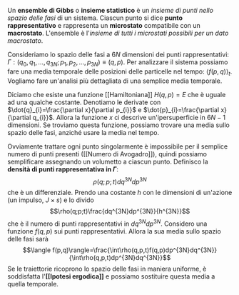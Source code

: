 Un **ensemble di Gibbs** o **insieme statistico** è un *insieme di punti nello spazio delle fasi* di un sistema. Ciascun punto si dice **punto rappresentativo** e rappresenta un **microstato** compatibile con un **macrostato**. L'ensemble è l'*insieme di tutti i microstati possibili per un dato macrostato*.

Consideriamo lo spazio delle fasi a $6N$ dimensioni dei punti rappresentativi: $\Gamma:(q_{0},q_{1},\ldots,q_{3N};p_{1},p_{2},\ldots,p_{3N})\equiv (q,p)$. Per analizzare il sistema possiamo fare una media temporale delle posizioni delle particelle nel tempo: $\langle f(p,q)\rangle_{t}$. Vogliamo fare un'analisi più dettagliata di una semplice media temporale.

Diciamo che esiste una funzione [[Hamiltoniana]] $H(q,p)=E$ che è uguale ad una qualche costante. Denotiamo le derivate con $\dot{q}_{i}=\frac{\partial x}{\partial p_{i}}$ e $\dot{p}_{i}=\frac{\partial x}{\partial q_{i}}$. Allora la funzione $x$ ci descrive un'ipersuperficie in $6N-1$ dimensioni. Se troviamo questa funzione, possiamo trovare una media sullo spazio delle fasi, anziché usare la media nel tempo.

Ovviamente trattare ogni punto singolarmente è impossibile per il semplice numero di punti presenti ([[Numero di Avogadro]]), quindi possiamo semplificare assegnando un volumetto a ciascun punto. Definisco la **densità di punti rappresentativa in $\Gamma$**:
$$\rho(q;p;t)dq^{3N}dp^{3N}$$
che è un differenziale. Prendo una costante $h$ con le dimensioni di un'azione (un impulso, $J\times s$) e lo divido
$$\rho(q;p;t)\frac{dq^{3N}dp^{3N}}{h^{3N}}$$
che è il numero di punti rappresentativi in $dq^{3N}dp^{3N}$. Considero una funzione $f(q,p)$ sui punti rappresentativi. Allora la sua media sullo spazio delle fasi sarà
$$\langle f(p,q)\rangle=\frac{\int\rho(q,p,t)f(q,p)dp^{3N}dq^{3N}}{\int\rho(q,p,t)dp^{3N}dq^{3N}}$$
Se le traiettorie ricoprono lo spazio delle fasi in maniera uniforme, è soddisfatta l'**[[Ipotesi ergodica]]** e possiamo sostituire questa media a quella temporale.
